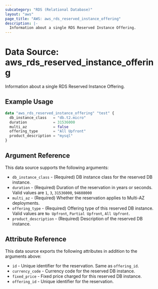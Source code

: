 ```yaml
---
subcategory: "RDS (Relational Database)"
layout: "aws"
page_title: "AWS: aws_rds_reserved_instance_offering"
description: |-
  Information about a single RDS Reserved Instance Offering.
---
```


# Data Source: aws_rds_reserved_instance_offering

Information about a single RDS Reserved Instance Offering.

## Example Usage

```terraform
data "aws_rds_reserved_instance_offering" "test" {
  db_instance_class   = "db.t2.micro"
  duration            = 31536000
  multi_az            = false
  offering_type       = "All Upfront"
  product_description = "mysql"
}
```

## Argument Reference

This data source supports the following arguments:

* `db_instance_class` - (Required) DB instance class for the reserved DB instance.
* `duration` - (Required) Duration of the reservation in years or seconds. Valid values are `1`, `3`, `31536000`, `94608000`
* `multi_az` - (Required) Whether the reservation applies to Multi-AZ deployments.
* `offering_type` - (Required) Offering type of this reserved DB instance. Valid values are `No Upfront`, `Partial Upfront`, `All Upfront`.
* `product_description` - (Required) Description of the reserved DB instance.

## Attribute Reference

This data source exports the following attributes in addition to the arguments above:

* `id` - Unique identifier for the reservation. Same as `offering_id`.
* `currency_code` - Currency code for the reserved DB instance.
* `fixed_price` - Fixed price charged for this reserved DB instance.
* `offering_id` - Unique identifier for the reservation.
